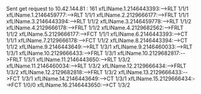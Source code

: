 Sent get request to 10.42.144.81 : 161
xfLIName.1.2146443393:-->RLT 1/1/1
xfLIName.1.2146459777:-->RLT 1/1/1
xfLIName.2.2129666177:-->FRLT 1/1/1
xfLIName.3.2146443394:-->RLT 1/1/2
xfLIName.3.2146459778:-->RLT 1/1/2
xfLIName.4.2129666178:-->FRLT 1/1/2
xfLIName.4.2129682562:-->FRLT 1/1/2
xfLIName.5.2129666177:-->FCT 1/1/1
xfLIName.6.2146443393:-->CT 1/1/1
xfLIName.7.2129666178:-->FCT 1/1/2
xfLIName.8.2146443394:-->CT 1/1/2
xfLIName.9.2146443649:-->RLT 1/3/1
xfLIName.9.2146460033:-->RLT 1/3/1
xfLIName.10.2129666433:-->FRLT 1/3/1
xfLIName.10.2129682817:-->FRLT 1/3/1
xfLIName.11.2146443650:-->RLT 1/3/2
xfLIName.11.2146460034:-->RLT 1/3/2
xfLIName.12.2129666434:-->FRLT 1/3/2
xfLIName.12.2129682818:-->FRLT 1/3/2
xfLIName.13.2129666433:-->FCT 1/3/1
xfLIName.14.2146443649:-->CT 1/3/1
xfLIName.15.2129666434:-->FCT 1/0/0
xfLIName.16.2146443650:-->CT 1/3/2